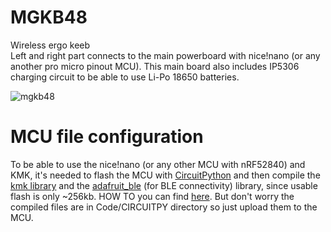 # MGKB48
Wireless ergo keeb <br>
Left and right part connects to the main powerboard with nice!nano (or any another pro micro pinout MCU). This main board also includes IP5306 charging circuit to be able to use Li-Po 18650 batteries.

![mgkb48](https://github.com/BacaR00T/MGKB48/assets/81833517/83df6a31-fb3e-429e-8804-57d09a7955eb)


# MCU file configuration
To be able to use the nice!nano (or any other MCU with nRF52840) and KMK, it's needed to flash the MCU with [CircuitPython](https://learn.adafruit.com/welcome-to-circuitpython/installing-circuitpython) and then compile the [kmk library](https://kmkfw.io/docs/Getting_Started) and the [adafruit_ble](https://github.com/adafruit/Adafruit_CircuitPython_BLE/tree/main/adafruit_ble) (for BLE connectivity) library, since usable flash is only ~256kb. HOW TO you can find [here](https://kmkfw.io/docs/Officially_Supported_Microcontrollers). But don't worry the compiled files are in Code/CIRCUITPY directory so just upload them to the MCU.


